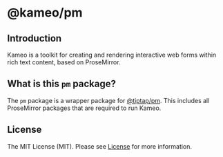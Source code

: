 # @kameo/pm

## Introduction

Kameo is a toolkit for creating and rendering interactive web forms within rich text content, based on ProseMirror.

## What is this `pm` package?

The `pm` package is a wrapper package for [@tiptap/pm](https://www.npmjs.com/package/@tiptap/pm). This includes all ProseMirror packages that are required to run Kameo.

## License

The MIT License (MIT). Please see [License](https://github.com/kameojs/kameo/blob/main/LICENSE) for more information.
